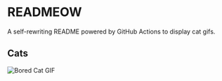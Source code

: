 # READMEOW

A self-rewriting README powered by GitHub Actions to display cat gifs.

## Cats

![Bored Cat GIF](https://media0.giphy.com/media/v1.Y2lkPTlhY2QwMmRhNTBhYnBlbHRyeTZvazAzaDZiY2k3aHVmczZsZ2VyYzlyMHM4bGEybiZlcD12MV9naWZzX3NlYXJjaCZjdD1n/mlvseq9yvZhba/200.gif)
